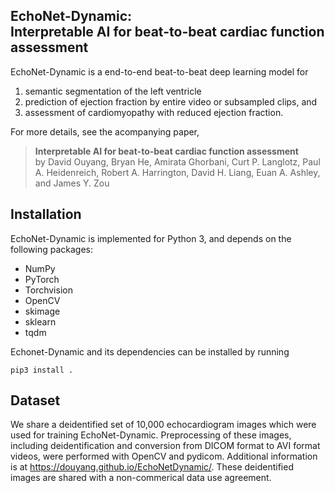 EchoNet-Dynamic:<br/>Interpretable AI for beat-to-beat cardiac function assessment
------------------------------------------------------------------------------

EchoNet-Dynamic is a end-to-end beat-to-beat deep learning model for
  1) semantic segmentation of the left ventricle
  2) prediction of ejection fraction by entire video or subsampled clips, and
  3) assessment of cardiomyopathy with reduced ejection fraction.

For more details, see the acompanying paper,

> **Interpretable AI for beat-to-beat cardiac function assessment**<br/>
  by David Ouyang, Bryan He, Amirata Ghorbani, Curt P. Langlotz, Paul A. Heidenreich, Robert A. Harrington, David H. Liang, Euan A. Ashley, and James Y. Zou

Installation
------------

EchoNet-Dynamic is implemented for Python 3, and depends on the following packages:
  - NumPy
  - PyTorch
  - Torchvision
  - OpenCV
  - skimage
  - sklearn
  - tqdm

Echonet-Dynamic and its dependencies can be installed by running

    pip3 install .

Dataset
-------
We share a deidentified set of 10,000 echocardiogram images which were used for training EchoNet-Dynamic.
Preprocessing of these images, including deidentification and conversion from DICOM format to AVI format videos, were performed with OpenCV and pydicom. Additional information is at https://douyang.github.io/EchoNetDynamic/. These deidentified images are shared with a non-commerical data use agreement.
